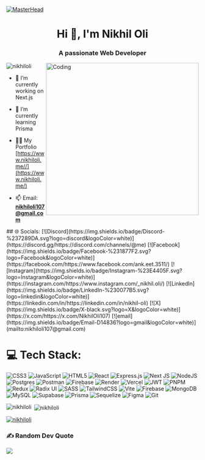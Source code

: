 [![MasterHead](https://firebasestorage.googleapis.com/v0/b/flexi-coding.appspot.com/o/dempgi7-520f8d5f-63d4-4453-8822-dbc149ae27f8.gif?alt=media&token=91c0c7b2-93c3-4029-b011-1a8703c5730d)](https://nikhil-oli.vercel.app)
<h1 align="center">Hi 👋, I'm Nikhil Oli</h1>
<h3 align="center">A passionate Web Developer</h3>
<img align="right" alt="Coding" width="400" src="https://cdn.dribbble.com/users/1162077/screenshots/3848914/programmer.gif">


<p align="left"> <img src="https://komarev.com/ghpvc/?username=nikhiloli&label=Profile%20views&color=0e75b6&style=flat" alt="nikhiloli" /> </p>


- 🔭 I’m currently working on Next.js

- 🌱 I’m currently learning Prisma

- 👨‍💻 My Portfolio [https://www.nikhiloli.me//](https://www.nikhiloli.me/)

- 📫 Email: **nikhiloli107@gmail.com**

<div align = "left">
## 🌐 Socials:
[![Discord](https://img.shields.io/badge/Discord-%237289DA.svg?logo=discord&logoColor=white)](https://discord.gg/https://discord.com/channels/@me) [![Facebook](https://img.shields.io/badge/Facebook-%231877F2.svg?logo=Facebook&logoColor=white)](https://facebook.com/https://www.facebook.com/ank.eet.3511/) [![Instagram](https://img.shields.io/badge/Instagram-%23E4405F.svg?logo=Instagram&logoColor=white)](https://instagram.com/https://www.instagram.com/_nikhil.oli/) [![LinkedIn](https://img.shields.io/badge/LinkedIn-%230077B5.svg?logo=linkedin&logoColor=white)](https://linkedin.com/in/https://linkedin.com/in/nikhil-oli) [![X](https://img.shields.io/badge/X-black.svg?logo=X&logoColor=white)](https://x.com/https://x.com/NikhilOli107) [![email](https://img.shields.io/badge/Email-D14836?logo=gmail&logoColor=white)](mailto:nikhiloli107@gmail.com) 
</div>

# 💻 Tech Stack:
![CSS3](https://img.shields.io/badge/css3-%231572B6.svg?style=for-the-badge&logo=css3&logoColor=white) ![JavaScript](https://img.shields.io/badge/javascript-%23323330.svg?style=for-the-badge&logo=javascript&logoColor=%23F7DF1E) ![HTML5](https://img.shields.io/badge/html5-%23E34F26.svg?style=for-the-badge&logo=html5&logoColor=white) ![React](https://img.shields.io/badge/react-%2320232a.svg?style=for-the-badge&logo=react&logoColor=%2361DAFB) ![Express.js](https://img.shields.io/badge/express.js-%23404d59.svg?style=for-the-badge&logo=express&logoColor=%2361DAFB) ![Next JS](https://img.shields.io/badge/Next-black?style=for-the-badge&logo=next.js&logoColor=white) ![NodeJS](https://img.shields.io/badge/node.js-6DA55F?style=for-the-badge&logo=node.js&logoColor=white) ![Postgres](https://img.shields.io/badge/postgres-%23316192.svg?style=for-the-badge&logo=postgresql&logoColor=white) ![Postman](https://img.shields.io/badge/Postman-FF6C37?style=for-the-badge&logo=postman&logoColor=white) ![Firebase](https://img.shields.io/badge/firebase-%23039BE5.svg?style=for-the-badge&logo=firebase) ![Render](https://img.shields.io/badge/Render-%46E3B7.svg?style=for-the-badge&logo=render&logoColor=white) ![Vercel](https://img.shields.io/badge/vercel-%23000000.svg?style=for-the-badge&logo=vercel&logoColor=white) ![JWT](https://img.shields.io/badge/JWT-black?style=for-the-badge&logo=JSON%20web%20tokens) ![PNPM](https://img.shields.io/badge/pnpm-%234a4a4a.svg?style=for-the-badge&logo=pnpm&logoColor=f69220) ![Redux](https://img.shields.io/badge/redux-%23593d88.svg?style=for-the-badge&logo=redux&logoColor=white) ![Radix UI](https://img.shields.io/badge/radix%20ui-161618.svg?style=for-the-badge&logo=radix-ui&logoColor=white) ![SASS](https://img.shields.io/badge/SASS-hotpink.svg?style=for-the-badge&logo=SASS&logoColor=white) ![TailwindCSS](https://img.shields.io/badge/tailwindcss-%2338B2AC.svg?style=for-the-badge&logo=tailwind-css&logoColor=white) ![Vite](https://img.shields.io/badge/vite-%23646CFF.svg?style=for-the-badge&logo=vite&logoColor=white) ![Firebase](https://img.shields.io/badge/firebase-a08021?style=for-the-badge&logo=firebase&logoColor=ffcd34) ![MongoDB](https://img.shields.io/badge/MongoDB-%234ea94b.svg?style=for-the-badge&logo=mongodb&logoColor=white) ![MySQL](https://img.shields.io/badge/mysql-4479A1.svg?style=for-the-badge&logo=mysql&logoColor=white) ![Supabase](https://img.shields.io/badge/Supabase-3ECF8E?style=for-the-badge&logo=supabase&logoColor=white) ![Prisma](https://img.shields.io/badge/Prisma-3982CE?style=for-the-badge&logo=Prisma&logoColor=white) ![Sequelize](https://img.shields.io/badge/Sequelize-52B0E7?style=for-the-badge&logo=Sequelize&logoColor=white) ![Figma](https://img.shields.io/badge/figma-%23F24E1E.svg?style=for-the-badge&logo=figma&logoColor=white) ![Git](https://img.shields.io/badge/git-%23F05033.svg?style=for-the-badge&logo=git&logoColor=white)

<p><img align="left" src="https://github-readme-stats.vercel.app/api/top-langs?username=nikhiloli&show_icons=true&locale=en&layout=compact&theme=radical" alt="nikhiloli" /></p>

<p>&nbsp;<img align="center" src="https://github-readme-stats.vercel.app/api?username=nikhiloli&show_icons=true&locale=en&theme=radical" alt="nikhiloli" /></p>
<!-- Proudly created with GPRM ( https://gprm.itsvg.in ) -->
<p align="left"> <a href="https://github.com/ryo-ma/github-profile-trophy"><img src="https://github-profile-trophy.vercel.app/?username=nikhiloli&theme=radical" alt="nikhiloli" /></a> </p>

### ✍️ Random Dev Quote
![](https://quotes-github-readme.vercel.app/api?type=horizontal&theme=radical)
